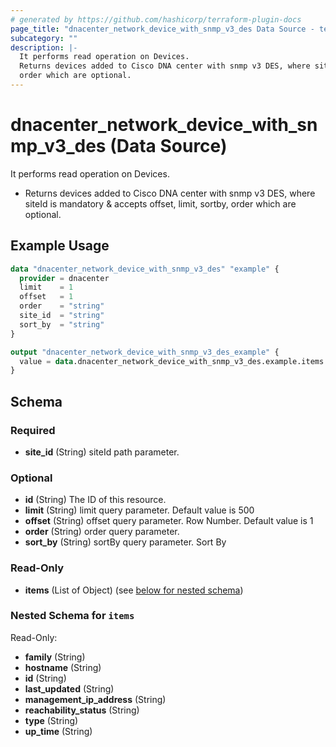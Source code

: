 ```yaml
---
# generated by https://github.com/hashicorp/terraform-plugin-docs
page_title: "dnacenter_network_device_with_snmp_v3_des Data Source - terraform-provider-dnacenter"
subcategory: ""
description: |-
  It performs read operation on Devices.
  Returns devices added to Cisco DNA center with snmp v3 DES, where siteId is mandatory & accepts offset, limit, sortby,
  order which are optional.
---
```


# dnacenter_network_device_with_snmp_v3_des (Data Source)

It performs read operation on Devices.

- Returns devices added to Cisco DNA center with snmp v3 DES, where siteId is mandatory & accepts offset, limit, sortby,
order which are optional.

## Example Usage

```terraform
data "dnacenter_network_device_with_snmp_v3_des" "example" {
  provider = dnacenter
  limit    = 1
  offset   = 1
  order    = "string"
  site_id  = "string"
  sort_by  = "string"
}

output "dnacenter_network_device_with_snmp_v3_des_example" {
  value = data.dnacenter_network_device_with_snmp_v3_des.example.items
}
```

<!-- schema generated by tfplugindocs -->
## Schema

### Required

- **site_id** (String) siteId path parameter.

### Optional

- **id** (String) The ID of this resource.
- **limit** (String) limit query parameter. Default value is 500
- **offset** (String) offset query parameter. Row Number.  Default value is 1
- **order** (String) order query parameter.
- **sort_by** (String) sortBy query parameter. Sort By

### Read-Only

- **items** (List of Object) (see [below for nested schema](#nestedatt--items))

<a id="nestedatt--items"></a>
### Nested Schema for `items`

Read-Only:

- **family** (String)
- **hostname** (String)
- **id** (String)
- **last_updated** (String)
- **management_ip_address** (String)
- **reachability_status** (String)
- **type** (String)
- **up_time** (String)


